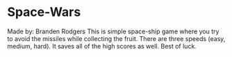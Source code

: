 # Space-Wars
Made by: Branden Rodgers
This is simple space-ship game where you try to avoid the missiles while collecting the fruit. There are three speeds (easy, medium, hard). It saves all of the high scores as well. Best of luck.
